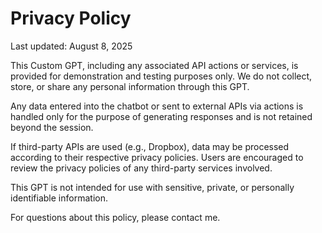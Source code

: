 <body>
  <h1>Privacy Policy</h1>
  <p>Last updated: August 8, 2025</p>
  <p>This Custom GPT, including any associated API actions or services, is provided for demonstration and testing purposes only. We do not collect, store, or share any personal information through this GPT.</p>
  <p>Any data entered into the chatbot or sent to external APIs via actions is handled only for the purpose of generating responses and is not retained beyond the session.</p>
  <p>If third-party APIs are used (e.g., Dropbox), data may be processed according to their respective privacy policies. Users are encouraged to review the privacy policies of any third-party services involved.</p>
  <p>This GPT is not intended for use with sensitive, private, or personally identifiable information.</p>
  <p>For questions about this policy, please contact me.</p>
</body>
</html>
